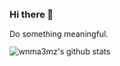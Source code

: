 ### Hi there 👋

Do something meaningful.

![wnma3mz's github stats](https://github-readme-stats-ngfvm0qr4-wnma3mz.vercel.app/api?username=wnma3mz&show_icons=true&hide_border=true&theme=vision-friendly-dark)

<!--
**wnma3mz/wnma3mz** is a ✨ _special_ ✨ repository because its `README.md` (this file) appears on your GitHub profile.

Here are some ideas to get you started:

- 🔭 I’m currently working on ...
- 🌱 I’m currently learning ...
- 👯 I’m looking to collaborate on ...
- 🤔 I’m looking for help with ...
- 💬 Ask me about ...
- 📫 How to reach me: ...
- 😄 Pronouns: ...
- ⚡ Fun fact: ...
-->
